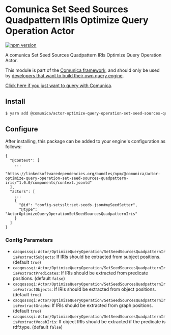 # Comunica Set Seed Sources Quadpattern IRIs Optimize Query Operation Actor

[![npm version](https://badge.fury.io/js/%40comunica%2Factor-optimize-query-operation-set-seed-sources-quadpattern-iris.svg)](https://www.npmjs.com/package/@comunica/actor-optimize-query-operation-set-seed-sources-quadpattern-iris)

A comunica Set Seed Sources Quadpattern IRIs Optimize Query Operation Actor.

This module is part of the [Comunica framework](https://github.com/comunica/comunica),
and should only be used by [developers that want to build their own query engine](https://comunica.dev/docs/modify/).

[Click here if you just want to query with Comunica](https://comunica.dev/docs/query/).

## Install

```bash
$ yarn add @comunica/actor-optimize-query-operation-set-seed-sources-quadpattern-iris
```

## Configure

After installing, this package can be added to your engine's configuration as follows:
```text
{
  "@context": [
    ...
    "https://linkedsoftwaredependencies.org/bundles/npm/@comunica/actor-optimize-query-operation-set-seed-sources-quadpattern-iris/^1.0.0/components/context.jsonld"  
  ],
  "actors": [
    ...
    {
      "@id": "config-setsslt:set-seeds.json#mySeedSetter",
      "@type": "ActorOptimizeQueryOperationSetSeedSourcesQuadpatternIris"
    }
  ]
}
```

### Config Parameters

* `caoqosssqi:Actor/OptimizeQueryOperation/SetSeedSourcesQuadpatternIris#extractSubjects`: If IRIs should be extracted from subject positions. (default `true`)
* `caoqosssqi:Actor/OptimizeQueryOperation/SetSeedSourcesQuadpatternIris#extractPredicates`: If IRIs should be extracted from predicate positions. (default `false`)
* `caoqosssqi:Actor/OptimizeQueryOperation/SetSeedSourcesQuadpatternIris#extractObjects`: If IRIs should be extracted from object positions. (default `true`)
* `caoqosssqi:Actor/OptimizeQueryOperation/SetSeedSourcesQuadpatternIris#extractGraphs`: If IRIs should be extracted from graph positions. (default `true`)
* `caoqosssqi:Actor/OptimizeQueryOperation/SetSeedSourcesQuadpatternIris#extractVocabIris`: If object IRIs should be extracted if the predicate is rdf:type. (default `false`)
